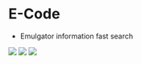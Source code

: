# E-Code

- Emulgator information fast search

![](http://it-dev.pro/dev_git/e-code/img1.jpg)
![](http://it-dev.pro/dev_git/e-code/img2.jpg)
![](http://it-dev.pro/dev_git/e-code/img3.jpg)